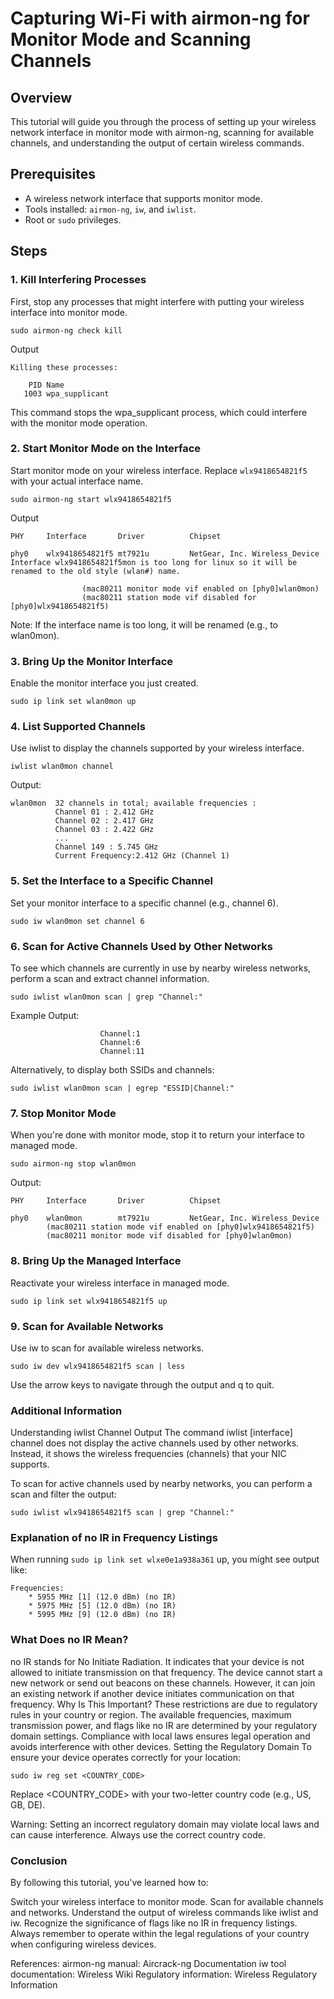 # Capturing Wi-Fi with airmon-ng for Monitor Mode and Scanning Channels

## Overview
This tutorial will guide you through the process of setting up your wireless network interface in monitor mode with airmon-ng, scanning for available channels, and understanding the output of certain wireless commands.

## Prerequisites
* A wireless network interface that supports monitor mode.
* Tools installed: `airmon-ng`, `iw`, and `iwlist`.
* Root or `sudo` privileges.

## Steps
### 1. Kill Interfering Processes
First, stop any processes that might interfere with putting your wireless interface into monitor mode.

```
sudo airmon-ng check kill
```

Output
```
Killing these processes:

    PID Name
   1003 wpa_supplicant
```
This command stops the wpa_supplicant process, which could interfere with the monitor mode operation.

### 2. Start Monitor Mode on the Interface
Start monitor mode on your wireless interface. Replace `wlx9418654821f5` with your actual interface name.

```
sudo airmon-ng start wlx9418654821f5
```
Output
```
PHY     Interface       Driver          Chipset

phy0    wlx9418654821f5 mt7921u         NetGear, Inc. Wireless_Device
Interface wlx9418654821f5mon is too long for linux so it will be renamed to the old style (wlan#) name.

                (mac80211 monitor mode vif enabled on [phy0]wlan0mon)
                (mac80211 station mode vif disabled for [phy0]wlx9418654821f5)
```
Note: If the interface name is too long, it will be renamed (e.g., to wlan0mon).

### 3. Bring Up the Monitor Interface
Enable the monitor interface you just created.
```
sudo ip link set wlan0mon up
```

### 4. List Supported Channels
Use iwlist to display the channels supported by your wireless interface.
```
iwlist wlan0mon channel
```
Output:
```
wlan0mon  32 channels in total; available frequencies :
          Channel 01 : 2.412 GHz
          Channel 02 : 2.417 GHz
          Channel 03 : 2.422 GHz
          ...
          Channel 149 : 5.745 GHz
          Current Frequency:2.412 GHz (Channel 1)
```

### 5. Set the Interface to a Specific Channel
Set your monitor interface to a specific channel (e.g., channel 6).
```
sudo iw wlan0mon set channel 6
```

### 6. Scan for Active Channels Used by Other Networks
To see which channels are currently in use by nearby wireless networks, perform a scan and extract channel information.

```
sudo iwlist wlan0mon scan | grep "Channel:"
```
Example Output:
```
                    Channel:1
                    Channel:6
                    Channel:11
```
Alternatively, to display both SSIDs and channels:

```
sudo iwlist wlan0mon scan | egrep "ESSID|Channel:"
```

### 7. Stop Monitor Mode
When you're done with monitor mode, stop it to return your interface to managed mode.
```
sudo airmon-ng stop wlan0mon
```
Output:
```
PHY     Interface       Driver          Chipset

phy0    wlan0mon        mt7921u         NetGear, Inc. Wireless_Device
        (mac80211 station mode vif enabled on [phy0]wlx9418654821f5)
        (mac80211 monitor mode vif disabled for [phy0]wlan0mon)
```
### 8. Bring Up the Managed Interface
Reactivate your wireless interface in managed mode.

```
sudo ip link set wlx9418654821f5 up
```

### 9. Scan for Available Networks
Use iw to scan for available wireless networks.

```
sudo iw dev wlx9418654821f5 scan | less
```
Use the arrow keys to navigate through the output and q to quit.

### Additional Information
Understanding iwlist Channel Output
The command iwlist [interface] channel does not display the active channels used by other networks. Instead, it shows the wireless frequencies (channels) that your NIC supports.

To scan for active channels used by nearby networks, you can perform a scan and filter the output:


```
sudo iwlist wlx9418654821f5 scan | grep "Channel:"
```

### Explanation of no IR in Frequency Listings
When running ```sudo ip link set wlxe0e1a938a361``` up, you might see output like:


```
Frequencies:
    * 5955 MHz [1] (12.0 dBm) (no IR)
    * 5975 MHz [5] (12.0 dBm) (no IR)
    * 5995 MHz [9] (12.0 dBm) (no IR)
```
### What Does no IR Mean?
no IR stands for No Initiate Radiation.
It indicates that your device is not allowed to initiate transmission on that frequency.
The device cannot start a new network or send out beacons on these channels.
However, it can join an existing network if another device initiates communication on that frequency.
Why Is This Important?
These restrictions are due to regulatory rules in your country or region.
The available frequencies, maximum transmission power, and flags like no IR are determined by your regulatory domain settings.
Compliance with local laws ensures legal operation and avoids interference with other devices.
Setting the Regulatory Domain
To ensure your device operates correctly for your location:

```
sudo iw reg set <COUNTRY_CODE>
```
Replace <COUNTRY_CODE> with your two-letter country code (e.g., US, GB, DE).

Warning: Setting an incorrect regulatory domain may violate local laws and can cause interference. Always use the correct country code.

### Conclusion
By following this tutorial, you've learned how to:

Switch your wireless interface to monitor mode.
Scan for available channels and networks.
Understand the output of wireless commands like iwlist and iw.
Recognize the significance of flags like no IR in frequency listings.
Always remember to operate within the legal regulations of your country when configuring wireless devices.

References:
airmon-ng manual: Aircrack-ng Documentation
iw tool documentation: Wireless Wiki
Regulatory information: Wireless Regulatory Information
